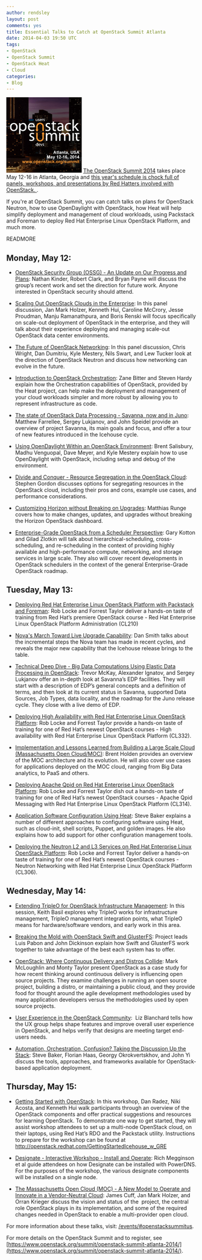 ```yaml
---
author: rendsley
layout: post
comments: yes
title: Essential Talks to Catch at OpenStack Summit Atlanta
date: 2014-04-03 19:50 UTC
tags:
- OpenStack
- OpenStack Summit
- OpenStack Heat
- Cloud
categories:
- Blog
---
```

[![](/images/blog/OpenStackATL.png)](https://www.openstack.org/summit/openstack-summit-atlanta-2014/) [The OpenStack Summit 2014](https://www.openstack.org/summit/openstack-summit-atlanta-2014/) takes place May 12-16 in Atlanta, Georgia and [this year's schedule is chock full of panels, workshops, and presentations by Red Hatters involved with OpenStack.
](http://openstacksummitmay2014atlanta.sched.org/). 

If you're at OpenStack Summit, you can catch talks on plans for OpenStack Neutron, how to use OpenDaylight with OpenStack, how Heat will help simplify deployment and management of cloud workloads, using Packstack and Foreman to deploy Red Hat Enterprise Linux OpenStack Platform, and much more.

READMORE

## Monday, May 12:

+ [OpenStack Security Group (OSSG) - An Update on Our Progress and Plans](/events/2014/#openstacksummitus--openstack-security-group-ossg-an-update-on-our-progress-and-plans): Nathan Kinder, Robert Clark, and Bryan Payne will discuss the group’s recent work and set the direction for future work. Anyone interested in OpenStack security should attend.

+ [Scaling Out OpenStack Clouds in the Enterprise](/events/2014/#openstacksummitus--scaling-out-openstack-clouds-in-the-enterprise): In this panel discussion, Jan Mark Holzer, Kenneth Hui, Caroline McCrory, Jesse Proudman, Manju Ramanathpura, and Boris Renski will focus specifically on scale-out deployment of OpenStack in the enterprise, and they will talk about their experience deploying and managing scale-out OpenStack data center environments.

+ [The Future of OpenStack Networking](/events/2014/#openstacksummitus--the-future-of-openstack-networking): In this panel discussion, Chris Wright, Dan Dumitriu, Kyle Mestery, Nils Swart, and Lew Tucker look at the direction of OpenStack Neutron and discuss how networking can evolve in the future.

+ [Introduction to OpenStack Orchestration](/events/2014/#openstacksummitus--introduction-to-openstack-orchestration): Zane Bitter and Steven Hardy explain how the Orchestration capabilities of OpenStack, provided by the Heat project, can help make the deployment and management of your cloud workloads simpler and more robust by allowing you to represent infrastructure as code.

+ [The state of OpenStack Data Processing - Savanna, now and in Juno](/events/2014/#openstacksummitus--the-state-of-openstack-data-processing-savanna-now-and-in-juno): Matthew Farrellee, Sergey Lukjanov, and John Speidel provide an overview of project Savanna, its main goals and focus, and offer a tour of new features introduced in the Icehouse cycle.

+ [Using OpenDaylight Within an OpenStack Environment](/events/2014/#openstacksummitus--using-opendaylight-within-an-openstack-environment): Brent Salisbury, Madhu Venguopal, Dave Meyer, and Kyle Mestery explain how to use OpenDaylight with OpenStack, including setup and debug of the environment.

+ [Divide and Conquer - Resource Segregation in the OpenStack Cloud](/events/2014/#openstacksummitus--divide-and-conquer-resource-segregation-in-the-openstack-cloud): Stephen Gordon discusses options for segregating resources in the OpenStack cloud, including their pros and cons, example use cases, and performance considerations.

+ [Customizing Horizon without Breaking on Upgrades](/events/2014/#openstacksummitus--customizing-horizon-without-breaking-on-upgrades): Matthias Runge covers how to make changes, updates, and upgrades without breaking the Horizon OpenStack dashboard.

+ [Enterprise-Grade OpenStack from a Scheduler Perspective](/events/2014/#openstacksummitus--enterprise-grade-scheduling-enterprise-grade-openstack-from-a-scheduler-perspective): Gary Kotton and Gilad Zlotkin will talk about hierarchical-scheduling, cross-scheduling, and re-scheduling in the context of providing highly available and high-performance compute, networking, and storage services in large scale. They also will cover recent developments in OpenStack schedulers in the context of the general Enterprise-Grade OpenStack roadmap.

## Tuesday, May 13:

+ [Deploying Red Hat Enterprise Linux OpenStack Platform with Packstack and Foreman](/events/2014/#openstacksummitus--deploying-red-hat-enterprise-linux-openstack-platform-with-packstack-and-foreman): Rob Locke and Forrest Taylor deliver a hands-on taste of training from Red Hat’s premiere OpenStack course - Red Hat Enterprise Linux OpenStack Platform Administration (CL210)

+ [Nova's March Toward Live Upgrade Capability](/events/2014/#openstacksummitus--nova-s-march-towards-live-upgrade-capability): Dan Smith talks about the incremental steps the Nova team has made in recent cycles, and reveals the major new capability that the Icehouse release brings to the table.

+ [Technical Deep Dive - Big Data Computations Using Elastic Data Processing in OpenStack](/events/2014/#openstacksummitus--technical-deep-dive-big-data-computations-using-elastic-data-processing-in-openstack-cloud): Trevor McKay, Alexander Ignatov, and Sergey Lukjanov offer an in-depth look at Savanna’s EDP facilities. They will start with a description of EDP’s general concepts and a definition of terms, and then look at its current status in Savanna, supported Data Sources, Job Types, data locality, and the roadmap for the Juno release cycle. They close with a live demo of EDP. 

+ [Deploying High Availability with Red Hat Enterprise Linux OpenStack Platform](/events/2014/#openstacksummitus--deploying-high-availability-with-red-hat-enterprise-linux-openstack-platform): Rob Locke and Forrest Taylor provide a hands-on taste of training for one of Red Hat’s newest OpenStack courses - High availability with Red Hat Enterprise Linux OpenStack Platform (CL332).

+ [Implementation and Lessons Learned from Building a Large Scale Cloud (Massachusetts Open Cloud/MOC)](/events/2014/#openstacksummitus--implementation-and-lessons-learned-from-building-a-large-scale-cloud-massachusetts-open-cloud-moc): Brent Holden provides an overview of the MOC architecture and its evolution. He will also cover use cases for applications deployed on the MOC cloud, ranging from Big Data analytics, to PaaS and others.

+ [Deploying Apache Qpid on Red Hat Enterprise Linux OpenStack Platform](/events/2014/#openstacksummitus--deploying-apache-qpid-on-red-hat-enterprise-linux-openstack-platform): Rob Locke and Forrest Taylor dish out a hands-on taste of training for one of Red Hat’s newest OpenStack courses - Apache Qpid Messaging with Red Hat Enterprise Linux OpenStack Platform (CL314). 

+ [Application Software Configuration Using Heat](/events/2014/#openstacksummitus--application-software-configuration-using-heat): Steve Baker explains a number of different approaches to configuring software using Heat, such as cloud-init, shell scripts, Puppet, and golden images. He also explains how to add support for other configuration management tools.

+ [Deploying the Neutron L2 and L3 Services on Red Hat Enterprise Linux OpenStack Platform](/events/2014/#openstacksummitus--deploying-the-neutron-l2-and-l3-services-on-red-hat-enterprise-linux-openstack-platform): Rob Locke and Forrest Taylor deliver a hands-on taste of training for one of Red Hat’s newest OpenStack courses - Neutron Networking with Red Hat Enterprise Linux OpenStack Platform (CL306).

## Wednesday, May 14:

+ [Extending TripleO for OpenStack Infrastructure Management](/events/2014/#openstacksummitus--extending-tripleo-for-openstack-infrastructure-management): In this session, Keith Basil explores why TripleO works for infrastructure management, TripleO management integration points, what TripleO means for hardware/software vendors, and early work in this area.

+ [Breaking the Mold with OpenStack Swift and GlusterFS](/events/2014/#openstacksummitus--breaking-the-mold-with-openstack-swift-and-glusterfs): Project leads Luis Pabon and John Dickinson explain how Swift and GlusterFS work together to take advantage of the best each system has to offer.

+ [OpenStack: Where Continuous Delivery and Distros Collide](/events/2014/#openstacksummitus--openstack-where-continuous-delivery-and-distros-collide): Mark McLoughlin and Monty Taylor present OpenStack as a case study for how recent thinking around continuous delivery is influencing open source projects. They examine challenges in running an open source project, building a distro, or maintaining a public cloud, and they provide food for thought around the agile development methodologies used by many application developers versus the methodologies used by open source projects.

+ [User Experience in the OpenStack Community](/events/2014/#openstacksummitus--user-experience-in-the-openstack-community): 
Liz Blanchard tells how the UX group helps shape features and improve overall user experience in OpenStack, and helps verify that designs are meeting target end-users needs.

+ [Automation, Orchestration, Confusion? Taking the Discussion Up the Stack](/events/2014/#openstacksummitus--automation-orchestration-confusion-taking-the-discussion-up-the-stack): Steve Baker, Florian Haas, Georgy Okrokvertskhov, and John Yi discuss the tools, approaches, and frameworks available for OpenStack-based application deployment.

## Thursday, May 15:

+ [Getting Started with OpenStack](/events/2014/#openstacksummitus--getting-started-with-openstack): In this workshop, Dan Radez, Niki Acosta, and Kenneth Hui walk participants through an overview of the OpenStack components and offer practical suggestions and resources for learning OpenStack. To demonstrate one way to get started, they will assist workshop attendees to set up a multi-node OpenStack cloud, on their laptops, using Red Hat’s RDO and the Packstack utility. Instructions to prepare for the workshop can be found at http://openstack.redhat.com/GettingStartedIcehouse_w_GRE

+ [Designate - Interactive Workshop - Install and Operate](/events/2014/#openstacksummitus--designate-interactive-workshop-install-and-operate): Rich Megginson et al guide attendees on how Designate can be installed with PowerDNS. For the purposes of the workshop, the various designate components will be installed on a single node.

+ [The Massachusetts Open Cloud (MOC) - A New Model to Operate and Innovate in a Vendor-Neutral Cloud](/events/2014/#openstacksummitus--the-massachusetts-open-cloud-moc-a-new-model-to-operate-and-innovate-in-a-vendor-neutral-cloud): James Cuff, Jan Mark Holzer, and Orran Krieger discuss the vision and status of the  project, the central role OpenStack plays in its implementation, and some of the required changes needed in OpenStack to enable a multi-provider open cloud.

For more information about these talks, visit: [/events/#openstacksummitus](/events/2014/#openstacksummitus).

For more details on the OpenStack Summit and to register, see [https://www.openstack.org/summit/openstack-summit-atlanta-2014/](https://www.openstack.org/summit/openstack-summit-atlanta-2014/).
